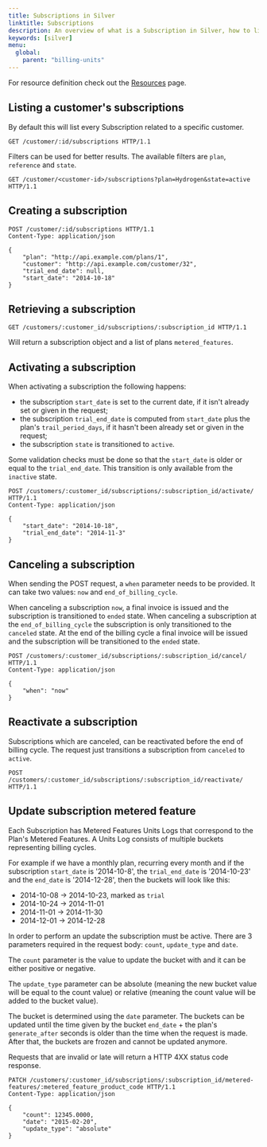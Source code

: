 ```yaml
---
title: Subscriptions in Silver
linktitle: Subscriptions
description: An overview of what is a Subscription in Silver, how to list a customer's subscriptions, as well as the basic operations it supports, like create, activate, cancel and more.
keywords: [silver]
menu:
  global:
    parent: "billing-units"
---
```


For resource definition check out the [Resources](../silver-resources.md) page.

## Listing a customer's subscriptions

By default this will list every Subscription related to a specific customer.

``` http
GET /customer/:id/subscriptions HTTP/1.1
```

Filters can be used for better results. The available filters are `plan`, `reference` and `state`.

``` http
GET /customer/<customer-id>/subscriptions?plan=Hydrogen&state=active HTTP/1.1
```

## Creating a subscription

``` http
POST /customer/:id/subscriptions HTTP/1.1
Content-Type: application/json

{
    "plan": "http://api.example.com/plans/1",
    "customer": "http://api.example.com/customer/32",
    "trial_end_date": null,
    "start_date": "2014-10-18"
}
```

## Retrieving a subscription

``` http
GET /customers/:customer_id/subscriptions/:subscription_id HTTP/1.1
```

Will return a subscription object and a list of plans `metered_features`.

## Activating a subscription

When activating a subscription the following happens:

* the subscription `start_date` is set to the current date, if it isn't already set or given in the request;
* the subscription `trial_end_date` is computed from `start_date` plus the plan's `trail_period_days`, if it hasn't been already set or given in the request;
* the subscription `state` is transitioned to `active`.

Some validation checks must be done so that the `start_date` is older or equal to the `trial_end_date`. This transition is only available from the `inactive` state.

``` http
POST /customers/:customer_id/subscriptions/:subscription_id/activate/ HTTP/1.1
Content-Type: application/json

{
    "start_date": "2014-10-18",
    "trial_end_date": "2014-11-3"
}
```

## Canceling a subscription

When sending the POST request, a `when` parameter needs to be provided. It can take two values: `now` and `end_of_billing_cycle`.

When canceling a subscription `now`, a final invoice is issued and the subscription is transitioned to `ended` state.
When canceling a subscription at the `end_of_billing_cycle` the subscription is only transitioned to the `canceled` state. At the end of the billing cycle a final invoice will be issued and the subscription will be transitioned to the `ended` state.

``` http
POST /customers/:customer_id/subscriptions/:subscription_id/cancel/ HTTP/1.1
Content-Type: application/json

{
    "when": "now"
}
```

## Reactivate a subscription

Subscriptions which are canceled, can be reactivated before the end of billing cycle. The request just transitions a subscription from `canceled` to `active`.

``` http
POST /customers/:customer_id/subscriptions/:subscription_id/reactivate/ HTTP/1.1
```

## Update subscription metered feature

Each Subscription has Metered Features Units Logs that correspond to the Plan's Metered Features.
A Units Log consists of multiple buckets representing billing cycles.

For example if we have a monthly plan, recurring every month and if the subscription `start_date` is '2014-10-8', the `trial_end_date` is '2014-10-23' and the `end_date` is '2014-12-28', then the buckets will look like this:

* 2014-10-08 -> 2014-10-23, marked as `trial`
* 2014-10-24 -> 2014-11-01
* 2014-11-01 -> 2014-11-30
* 2014-12-01 -> 2014-12-28

In order to perform an update the subscription must be active.
There are 3 parameters required in the request body: `count`, `update_type` and `date`.

The `count` parameter is the value to update the bucket with and it can be either positive or negative.

The `update_type` parameter can be absolute (meaning the new bucket value will be equal to the count value) or relative (meaning the count value will be added to the bucket value).

The bucket is determined using the `date` parameter.
The buckets can be updated until the time given by the bucket `end_date` + the plan's `generate_after` seconds is older than the time when the request is made.
After that, the buckets are frozen and cannot be updated anymore.

Requests that are invalid or late will return a HTTP 4XX status code response.

``` http
PATCH /customers/:customer_id/subscriptions/:subscription_id/metered-features/:metered_feature_product_code HTTP/1.1
Content-Type: application/json

{
    "count": 12345.0000,
    "date": "2015-02-20",
    "update_type": "absolute"
}
```
